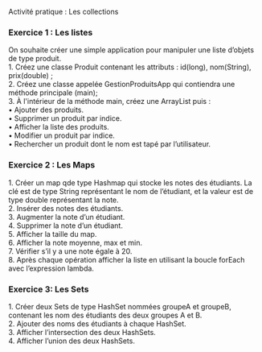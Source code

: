 Activité pratique : Les collections

<h3>Exercice 1 : Les listes</h3>
On souhaite créer une simple application pour manipuler une liste d’objets de type produit. <br>
1. Créez une classe Produit contenant les attributs : id(long), nom(String), prix(double) ;<br>
2. Créez une classe appelée GestionProduitsApp qui contiendra une méthode principale
(main);<br>
3. À l'intérieur de la méthode main, créez une ArrayList puis :<br>
 • Ajouter des produits.<br>
• Supprimer un produit par indice.<br>
• Afficher la liste des produits.<br>
• Modifier un produit par indice.<br>
• Rechercher un produit dont le nom est tapé par l’utilisateur.<br>

<h3>Exercice 2 : Les Maps</h3>
1. Créer un map qde type Hashmap qui stocke les notes des étudiants. La clé est de type
String représentant le nom de l’étudiant, et la valeur est de type double représentant la
note.<br>
2. Insérer des notes des étudiants.<br>
3. Augmenter la note d’un étudiant.<br>
4. Supprimer la note d’un étudiant.<br>
5. Afficher la taille du map.<br>
6. Afficher la note moyenne, max et min.<br>
7. Vérifier s’il y a une note égale à 20.<br>
8. Après chaque opération afficher la liste en utilisant la boucle forEach avec l’expression
lambda.<br>

<h3>Exercice 3: Les Sets</h3>
1. Créer deux Sets de type HashSet nommées groupeA et groupeB, contenant les nom
des étudiants des deux groupes A et B.<br>
2. Ajouter des noms des étudiants à chaque HashSet.<br>
3. Afficher l’intersection des deux HashSets.<br>
4. Afficher l’union des deux HashSets.<br>
